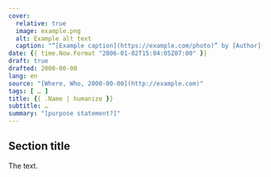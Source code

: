 ```yaml
---
cover:
  relative: true
  image: example.png
  alt: Example alt text
  caption: "“[Example caption](https://example.com/photo)” by [Author](https://example.com/author) [(Example)](https://example.com)"
date: {{ time.Now.Format "2006-01-02T15:04:05Z07:00" }}
draft: true
drafted: 2000-00-00
lang: en
source: "[Where, Who, 2000-00-00](http://example.com)"
tags: [ … ]
title: {{ .Name | humanize }}
subtitle: …
summary: "[purpose statement?]"
---
```


## Section title

The text.
